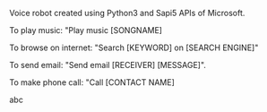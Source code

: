 Voice robot created using Python3 and Sapi5 APIs of Microsoft.

To play music: "Play music [SONGNAME]

To browse on internet: "Search [KEYWORD] on [SEARCH ENGINE]"

To send email: "Send email [RECEIVER] [MESSAGE]".

To make phone call: "Call [CONTACT NAME]

abc
